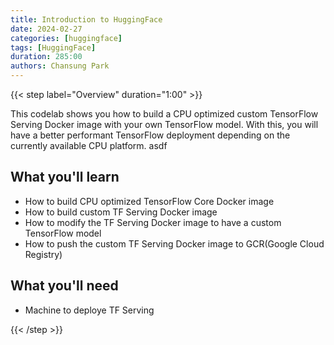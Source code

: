 ```yaml
---
title: Introduction to HuggingFace
date: 2024-02-27
categories: [huggingface]
tags: [HuggingFace]
duration: 285:00
authors: Chansung Park
---
```


{{< step label="Overview" duration="1:00" >}}

This codelab shows you how to build a CPU optimized custom TensorFlow Serving Docker image with your own TensorFlow model. With this, you will have a better performant TensorFlow deployment depending on the currently available CPU platform. asdf

## **What you'll learn**
- How to build CPU optimized TensorFlow Core Docker image
- How to build custom TF Serving Docker image
- How to modify the TF Serving Docker image to have a custom TensorFlow model
- How to push the custom TF Serving Docker image to GCR(Google Cloud Registry) 

## **What you'll need**
- Machine to deploye TF Serving

{{< /step >}}